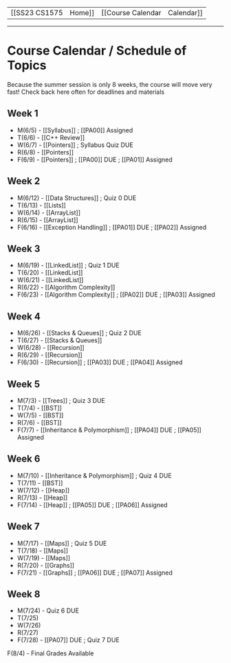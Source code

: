 
|  |  |  |  |
|----------|----------|----------|----------|
| [[SS23 CS1575|Home]] | [[Course Calendar|Calendar]] | [[Syllabus]] | [[Lecture Notes]] |

---


# Course Calendar / Schedule of Topics

Because the summer session is only 8 weeks, the course will move very fast! Check back here often for deadlines and materials

## Week 1
* M(6/5) - [[Syllabus]] ;  [[PA00]] Assigned
* T(6/6) - [[C++ Review]]
* W(6/7) - [[Pointers]] ; Syllabus Quiz DUE
* R(6/8) - [[Pointers]]
* F(6/9) - [[Pointers]] ; [[PA00]] DUE ; [[PA01]] Assigned

## Week 2
* M(6/12) - [[Data Structures]] ; Quiz 0 DUE
* T(6/13) - [[Lists]]
* W(6/14) - [[ArrayList]]
* R(6/15) - [[ArrayList]]
* F(6/16) - [[Exception Handling]] ; [[PA01]] DUE ; [[PA02]] Assigned

## Week 3
* M(6/19) - [[LinkedList]] ; Quiz 1 DUE
* T(6/20) - [[LinkedList]]
* W(6/21) - [[LinkedList]]
* R(6/22) - [[Algorithm Complexity]]
* F(6/23) - [[Algorithm Complexity]] ; [[PA02]] DUE ; [[PA03]] Assigned

## Week 4
* M(6/26) - [[Stacks & Queues]] ; Quiz 2 DUE
* T(6/27) - [[Stacks & Queues]]
* W(6/28) - [[Recursion]]
* R(6/29) - [[Recursion]]
* F(6/30) - [[Recursion]] ; [[PA03]] DUE ; [[PA04]] Assigned

## Week 5
* M(7/3) - [[Trees]] ; Quiz 3 DUE
* T(7/4) - [[BST]]
* W(7/5) - [[BST]]
* R(7/6) - [[BST]]
* F(7/7) - [[Inheritance & Polymorphism]] ; [[PA04]] DUE ; [[PA05]] Assigned

## Week 6
* M(7/10) - [[Inheritance & Polymorphism]] ; Quiz 4 DUE
* T(7/11) - [[BST]]
* W(7/12) - [[Heap]]
* R(7/13) - [[Heap]]
* F(7/14) - [[Heap]] ; [[PA05]] DUE ; [[PA06]] Assigned

## Week 7
* M(7/17) - [[Maps]] ; Quiz 5 DUE
* T(7/18) - [[Maps]]
* W(7/19) - [[Maps]]
* R(7/20) - [[Graphs]]
* F(7/21) - [[Graphs]] ; [[PA06]] DUE ; [[PA07]] Assigned

## Week 8
* M(7/24) - Quiz 6 DUE
* T(7/25)
* W(7/26)
* R(7/27)
* F(7/28) - [[PA07]] DUE ; Quiz 7 DUE

F(8/4) - Final Grades Available